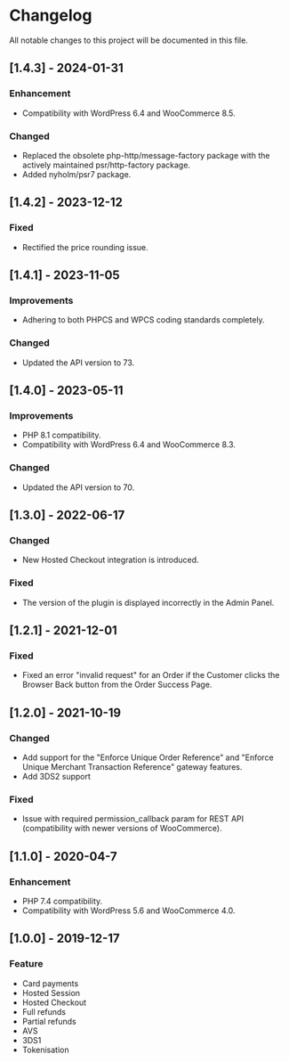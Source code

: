 # Changelog
All notable changes to this project will be documented in this file.

## [1.4.3] - 2024-01-31
### Enhancement
- Compatibility with WordPress 6.4 and WooCommerce 8.5.

### Changed 
- Replaced the obsolete php-http/message-factory package with the actively maintained psr/http-factory package.
- Added nyholm/psr7 package.

## [1.4.2] - 2023-12-12
### Fixed
- Rectified the price rounding issue.

## [1.4.1] - 2023-11-05
### Improvements
- Adhering to both PHPCS and WPCS coding standards completely.
### Changed
- Updated the API version to 73.

## [1.4.0] - 2023-05-11
### Improvements
- PHP 8.1 compatibility.
- Compatibility with WordPress 6.4 and WooCommerce 8.3.

### Changed
- Updated the API version to 70.

## [1.3.0] - 2022-06-17
### Changed
- New Hosted Checkout integration is introduced.

### Fixed
- The version of the plugin is displayed incorrectly in the Admin Panel.

## [1.2.1] - 2021-12-01
### Fixed
- Fixed an error "invalid request" for an Order if the Customer clicks the Browser Back button from the Order Success Page.

## [1.2.0] - 2021-10-19
### Changed
- Add support for the "Enforce Unique Order Reference" and "Enforce Unique Merchant Transaction Reference" gateway features.
- Add 3DS2 support

### Fixed
- Issue with required permission_callback param for REST API (compatibility with newer versions of WooCommerce).

## [1.1.0] - 2020-04-7
### Enhancement
- PHP 7.4 compatibility.
- Compatibility with WordPress 5.6 and WooCommerce 4.0.

## [1.0.0] - 2019-12-17
### Feature
- Card payments
- Hosted Session
- Hosted Checkout
- Full refunds
- Partial refunds
- AVS
- 3DS1
- Tokenisation